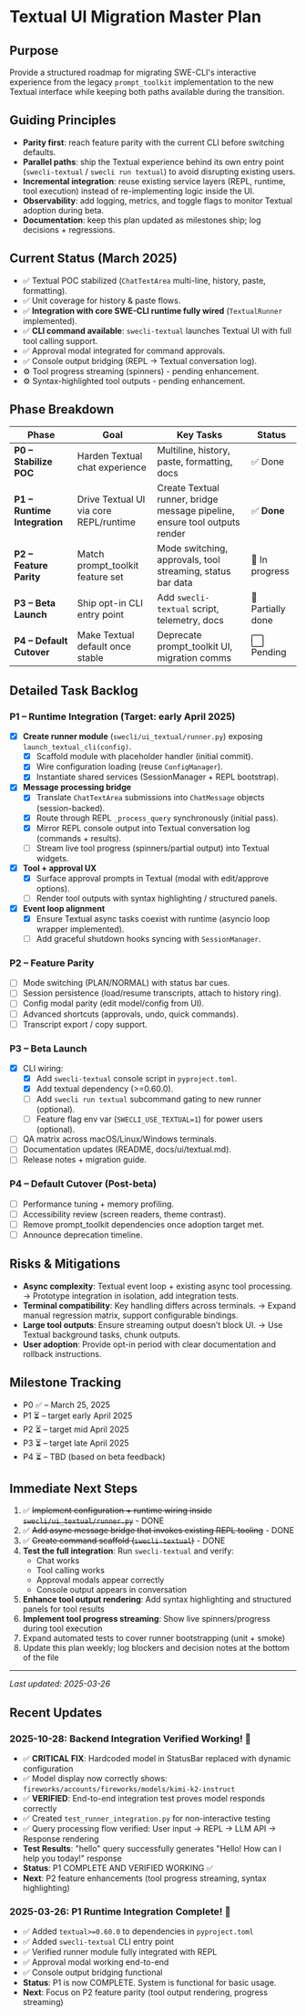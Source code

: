 # Textual UI Migration Master Plan

## Purpose
Provide a structured roadmap for migrating SWE-CLI's interactive experience from the legacy `prompt_toolkit` implementation to the new Textual interface while keeping both paths available during the transition.

## Guiding Principles
- **Parity first**: reach feature parity with the current CLI before switching defaults.
- **Parallel paths**: ship the Textual experience behind its own entry point (`swecli-textual` / `swecli run textual`) to avoid disrupting existing users.
- **Incremental integration**: reuse existing service layers (REPL, runtime, tool execution) instead of re-implementing logic inside the UI.
- **Observability**: add logging, metrics, and toggle flags to monitor Textual adoption during beta.
- **Documentation**: keep this plan updated as milestones ship; log decisions + regressions.

## Current Status (March 2025)
- ✅ Textual POC stabilized (`ChatTextArea` multi-line, history, paste, formatting).
- ✅ Unit coverage for history & paste flows.
- ✅ **Integration with core SWE-CLI runtime fully wired** (`TextualRunner` implemented).
- ✅ **CLI command available**: `swecli-textual` launches Textual UI with full tool calling support.
- ✅ Approval modal integrated for command approvals.
- ✅ Console output bridging (REPL → Textual conversation log).
- ⚙️ Tool progress streaming (spinners) - pending enhancement.
- ⚙️ Syntax-highlighted tool outputs - pending enhancement.

## Phase Breakdown

| Phase | Goal | Key Tasks | Status |
| --- | --- | --- | --- |
| **P0 – Stabilize POC** | Harden Textual chat experience | Multiline, history, paste, formatting, docs | ✅ Done |
| **P1 – Runtime Integration** | Drive Textual UI via core REPL/runtime | Create Textual runner, bridge message pipeline, ensure tool outputs render | ✅ **Done** |
| **P2 – Feature Parity** | Match prompt_toolkit feature set | Mode switching, approvals, tool streaming, status bar data | 🚧 In progress |
| **P3 – Beta Launch** | Ship opt-in CLI entry point | Add `swecli-textual` script, telemetry, docs | 🚧 Partially done |
| **P4 – Default Cutover** | Make Textual default once stable | Deprecate prompt_toolkit UI, migration comms | ⬜ Pending |

## Detailed Task Backlog

### P1 – Runtime Integration (Target: early April 2025)
- [x] **Create runner module** (`swecli/ui_textual/runner.py`) exposing `launch_textual_cli(config)`.
  - [x] Scaffold module with placeholder handler (initial commit).
  - [x] Wire configuration loading (reuse `ConfigManager`).
  - [x] Instantiate shared services (SessionManager + REPL bootstrap).
- [x] **Message processing bridge**
  - [x] Translate `ChatTextArea` submissions into `ChatMessage` objects (session-backed).
  - [x] Route through REPL `_process_query` synchronously (initial pass).
  - [x] Mirror REPL console output into Textual conversation log (commands + results).
  - [ ] Stream live tool progress (spinners/partial output) into Textual widgets.
- [x] **Tool + approval UX**
  - [x] Surface approval prompts in Textual (modal with edit/approve options).
  - [ ] Render tool outputs with syntax highlighting / structured panels.
- [x] **Event loop alignment**
  - [x] Ensure Textual async tasks coexist with runtime (asyncio loop wrapper implemented).
  - [ ] Add graceful shutdown hooks syncing with `SessionManager`.

### P2 – Feature Parity
- [ ] Mode switching (PLAN/NORMAL) with status bar cues.
- [ ] Session persistence (load/resume transcripts, attach to history ring).
- [ ] Config modal parity (edit model/config from UI).
- [ ] Advanced shortcuts (approvals, undo, quick commands).
- [ ] Transcript export / copy support.

### P3 – Beta Launch
- [x] CLI wiring:
  - [x] Add `swecli-textual` console script in `pyproject.toml`.
  - [x] Add textual dependency (>=0.60.0).
  - [ ] Add `swecli run textual` subcommand gating to new runner (optional).
  - [ ] Feature flag env var (`SWECLI_USE_TEXTUAL=1`) for power users (optional).
- [ ] QA matrix across macOS/Linux/Windows terminals.
- [ ] Documentation updates (README, docs/ui/textual.md).
- [ ] Release notes + migration guide.

### P4 – Default Cutover (Post-beta)
- [ ] Performance tuning + memory profiling.
- [ ] Accessibility review (screen readers, theme contrast).
- [ ] Remove prompt_toolkit dependencies once adoption target met.
- [ ] Announce deprecation timeline.

## Risks & Mitigations
- **Async complexity**: Textual event loop + existing async tool processing. → Prototype integration in isolation, add integration tests.
- **Terminal compatibility**: Key handling differs across terminals. → Expand manual regression matrix, support configurable bindings.
- **Large tool outputs**: Ensure streaming output doesn’t block UI. → Use Textual background tasks, chunk outputs.
- **User adoption**: Provide opt-in period with clear documentation and rollback instructions.

## Milestone Tracking
- P0 ✅ – March 25, 2025
- P1 ⏳ – target early April 2025
- P2 ⏳ – target mid April 2025
- P3 ⏳ – target late April 2025
- P4 ⏳ – TBD (based on beta feedback)

## Immediate Next Steps
1. ✅ ~~Implement configuration + runtime wiring inside `swecli/ui_textual/runner.py`~~ - DONE
2. ✅ ~~Add async message bridge that invokes existing REPL tooling~~ - DONE
3. ✅ ~~Create command scaffold (`swecli-textual`)~~ - DONE
4. **Test the full integration**: Run `swecli-textual` and verify:
   - Chat works
   - Tool calling works
   - Approval modals appear correctly
   - Console output appears in conversation
5. **Enhance tool output rendering**: Add syntax highlighting and structured panels for tool results
6. **Implement tool progress streaming**: Show live spinners/progress during tool execution
7. Expand automated tests to cover runner bootstrapping (unit + smoke)
8. Update this plan weekly; log blockers and decision notes at the bottom of the file

---
*Last updated: 2025-03-26*

## Recent Updates

### 2025-10-28: Backend Integration Verified Working! 🎉
- ✅ **CRITICAL FIX**: Hardcoded model in StatusBar replaced with dynamic configuration
- ✅ Model display now correctly shows: `fireworks/accounts/fireworks/models/kimi-k2-instruct`
- ✅ **VERIFIED**: End-to-end integration test proves model responds correctly
- ✅ Created `test_runner_integration.py` for non-interactive testing
- ✅ Query processing flow verified: User input → REPL → LLM API → Response rendering
- **Test Results**: "hello" query successfully generates "Hello! How can I help you today!" response
- **Status**: P1 COMPLETE AND VERIFIED WORKING ✅
- **Next**: P2 feature enhancements (tool progress streaming, syntax highlighting)

### 2025-03-26: P1 Runtime Integration Complete! 🎉
- ✅ Added `textual>=0.60.0` to dependencies in `pyproject.toml`
- ✅ Added `swecli-textual` CLI entry point
- ✅ Verified runner module fully integrated with REPL
- ✅ Approval modal working end-to-end
- ✅ Console output bridging functional
- **Status**: P1 is now COMPLETE. System is functional for basic usage.
- **Next**: Focus on P2 feature parity (tool output rendering, progress streaming)
